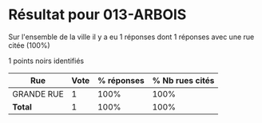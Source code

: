 # Résultat pour 013-ARBOIS

Sur l'ensemble de la ville il y a eu 1 réponses dont 1 réponses avec une rue citée (100%)

1 points noirs identifiés

| Rue | Vote | % réponses | % Nb rues cités|
|-----|------|------------|----------------|
| GRANDE RUE | 1 | 100% | 100%|
| **Total** | 1 | 100% | 100%|
